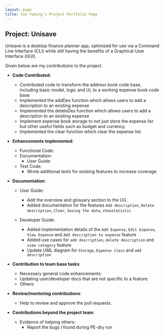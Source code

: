 ```yaml
---
layout: page
title: Yao Yuming's Project Portfolio Page
---
```


## Project: Unisave
Unisave is a desktop finance planner app, optimized for use via a Command Line Interface (CLI) while still having
the benefits of a Graphical User Interface (GUI).


Given below are my contributions to the project.

* **Code Contributed**:
    * Contributed code to transform the address book code base, including basic model, logic and Ui, to a working expense book code base
    * Implemented the addDes function which allows users to add a description to an existing expense
    * Implemented the deleteDes function which allows users to add a description to an existing expense
    * Implement expense book storage to not just store the expense list but other useful fields such as budget and currency.
    * Implemented the clear function which clear the expense list.
    
* **Enhancements implemented**:
    * Functional Code:
    * Documentation:
       * User Guide:
    * Test Code:
       * Wrote additional tests for existing features to increase coverage 

* **Documentation**:
    * User Guide:
       * Add the overview and glossary section to the UG.
       * Added documentation for the features `Add description`, `Delete description`, `Clear`, `Saving the data`, `showstatistic`
       
    * Developer Guide:
       * Added implementation details of the `Add Expense`, `Edit Expense`, `View Expense` and `Add description to expense` feature
       * Added use cases for `add description`, `delete description` and `view category` feature
       * Update UML diagram for `Storage`, `Expense class` and `add description` 
       
* **Contribution to team base tasks**:
    * Necessary general code enhancements:
    * Updating user/developer docs that are not specific to a feature:
    * Others:
       
* **Review/mentoring contributions**:
   * Help to review and approve the pull requests. 
  
* **Contributions beyond the project team**:
   * Evidence of helping others:
       * Report the bugs I found during PE-dry run

